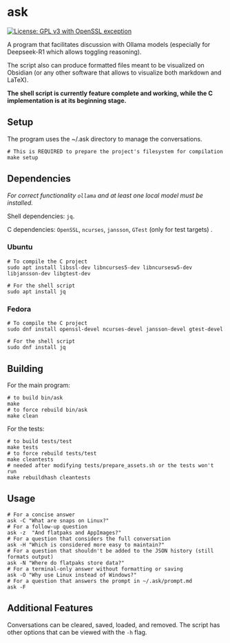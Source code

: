 # ask
[![License: GPL v3 with OpenSSL exception](https://img.shields.io/badge/License-GPLv3_OpenSSL-blue.svg)](LICENSE) 

A program that facilitates discussion with Ollama models (especially for Deepseek-R1 which allows toggling reasoning). 

The script also can produce formatted files meant to be visualized on Obsidian (or any other software that allows to visualize both markdown and LaTeX).

**The shell script is currently feature complete and working, while the C implementation is at its beginning stage.**

## Setup
The program uses the ~/.ask directory to manage the conversations.

```shell
# This is REQUIRED to prepare the project's filesystem for compilation
make setup
```

## Dependencies
*For correct functionality ```ollama``` and at least one local model must be installed.*

Shell dependencies: ```jq```.

C dependencies: ```OpenSSL```, ```ncurses```, ```jansson```, ```GTest``` (only for test targets)
.
### Ubuntu
```shell
# To compile the C project
sudo apt install libssl-dev libncurses5-dev libncursesw5-dev libjansson-dev libgtest-dev

# For the shell script
sudo apt install jq
```
### Fedora
```shell
# To compile the C project
sudo dnf install openssl-devel ncurses-devel jansson-devel gtest-devel

# For the shell script
sudo dnf install jq
```

## Building
For the main program:
```shell
# to build bin/ask
make
# to force rebuild bin/ask
make clean
```

For the tests:
```shell
# to build tests/test
make tests
# to force rebuild tests/test
make cleantests
# needed after modifying tests/prepare_assets.sh or the tests won't run
make rebuildhash cleantests 
```

## Usage
```shell
# For a concise answer
ask -C "What are snaps on Linux?"
# For a follow-up question
ask -z  "And flatpaks and AppImages?"
# For a question that considers the full conversation
ask -H "Which is considered more easy to maintain?"
# For a question that shouldn't be added to the JSON history (still formats output)
ask -N "Where do flatpaks store data?"
# For a terminal-only answer without formatting or saving
ask -O "Why use Linux instead of Windows?"
# For a question that answers the prompt in ~/.ask/prompt.md
ask -F
```

## Additional Features
Conversations can be cleared, saved, loaded, and removed. The script has other options that can be viewed with the ```-h``` flag.